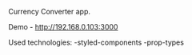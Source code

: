 Currency Converter app.

Demo - http://192.168.0.103:3000

Used technologies:
-styled-components
-prop-types

